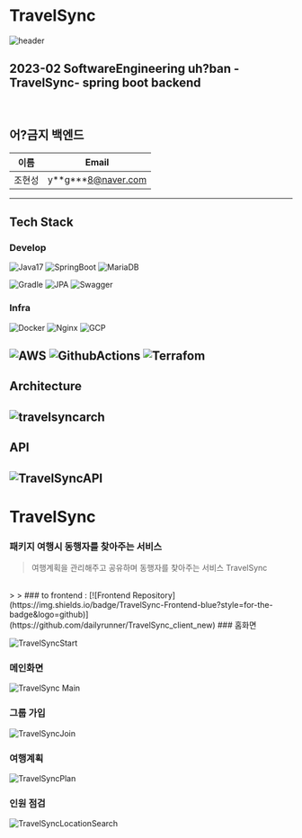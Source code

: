 # TravelSync
![header](https://capsule-render.vercel.app/api?type=waving&color=6DB3E7&height=200&section=header&text=TravelSync&fontSize=75&fontColor=fff)

## 2023-02 SoftwareEngineering uh?ban -TravelSync- spring boot backend

<br/>

## 어?금지 백엔드
| 이름  | Email                |
|-----|----------------------|
| 조현성 | y\*\*g***8@naver.com |
---
## Tech Stack
### Develop
![Java17](https://img.shields.io/badge/Java-007396?style=for-the-badge&logo=Java&logoColor=white)
![SpringBoot](https://img.shields.io/badge/SpringBoot-6DB33F?style=for-the-badge&logo=SpringBoot&logoColor=white)
![MariaDB](https://img.shields.io/badge/MariaDB-003545?style=for-the-badge&logo=MariaDB&logoColor=white)

![Gradle](https://img.shields.io/badge/Gradle-02303A?style=for-the-badge&logo=Gradle&logoColor=white)
![JPA](https://img.shields.io/badge/JPA-02569B?style=for-the-badge&logo=JPA&logoColor=white)
![Swagger](https://img.shields.io/badge/Swagger-85EA2D?style=for-the-badge&logo=Swagger&logoColor=white)
### Infra
![Docker](https://img.shields.io/badge/Docker-2496ED?style=for-the-badge&logo=Docker&logoColor=white)
![Nginx](https://img.shields.io/badge/Nginx-269539?style=for-the-badge&logo=NGINX&logoColor=white)
![GCP](https://img.shields.io/badge/GCP-4285F4?style=for-the-badge&logo=GoogleCloud&logoColor=white)

![AWS](https://img.shields.io/badge/AWS-232F3E?style=for-the-badge&logo=AmazonAWS&logoColor=white)
![GithubActions](https://img.shields.io/badge/GithubActions-2088FF?style=for-the-badge&logo=GithubActions&logoColor=white)
![Terrafom](https://img.shields.io/badge/Terraform-623CE4?style=for-the-badge&logo=Terraform&logoColor=white)
---
## Architecture
![travelsyncarch](https://github.com/Jhsysng/TravelSync/assets/67987132/e805fa40-e9b0-40af-a9bd-2cc5fe221828)
----
## API
![TravelSyncAPI](https://github.com/Jhsysng/TravelSync/assets/67987132/4f9707a2-ad0c-4a79-b43e-a64309001258)
----
# TravelSync
### 패키지 여행시 동행자를 찾아주는 서비스
> 여행계획을 관리해주고 공유하며 동행자를 찾아주는 서비스 TravelSync
</br>
> 
> ### to frontend : [![Frontend Repository](https://img.shields.io/badge/TravelSync-Frontend-blue?style=for-the-badge&logo=github)](https://github.com/dailyrunner/TravelSync_client_new)
 ### 홈화면</br>

![TravelSyncStart](https://github.com/Jhsysng/TravelSync/assets/67987132/877b36dc-7f2c-4f8a-8b60-f9cd54c2b2d2)

### 메인화면</br>
 ![TravelSync Main](https://github.com/Jhsysng/TravelSync/assets/67987132/e0d463e8-383f-4bd3-bbe2-40e95e5b9b81)

### 그룹 가입</br>
 ![TravelSyncJoin](https://github.com/Jhsysng/TravelSync/assets/67987132/d538d7fd-0549-4333-99df-d9699a44a553)
 
### 여행계획</br>
![TravelSyncPlan](https://github.com/Jhsysng/TravelSync/assets/67987132/93044da3-14c9-4e81-883a-3c4227b5ed60)

### 인원 점검</br>
![TravelSyncLocationSearch](https://github.com/Jhsysng/TravelSync/assets/67987132/fd9ce110-139d-49c7-9eef-bf1397ef0993)